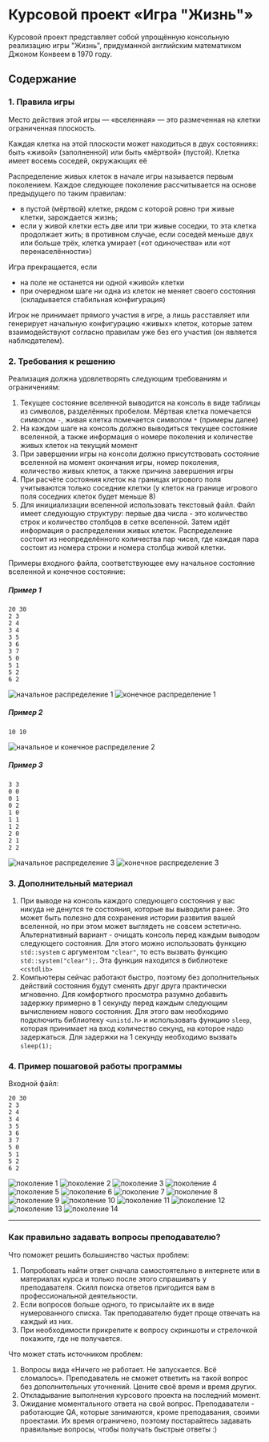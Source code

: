 # Курсовой проект «Игра "Жизнь"»

Курсовой проект представляет собой упрощённую консольную реализацию игры "Жизнь", придуманной английским математиком Джоном Конвеем в 1970 году.

## Содержание

### 1. Правила игры
Место действия этой игры — «вселенная» — это размеченная на клетки ограниченная плоскость.

Каждая клетка на этой плоскости может находиться в двух состояниях: быть «живой» (заполненной) или быть «мёртвой» (пустой). Клетка имеет восемь соседей, окружающих её

Распределение живых клеток в начале игры называется первым поколением. Каждое следующее поколение рассчитывается на основе предыдущего по таким правилам:
-   в пустой (мёртвой) клетке, рядом с которой ровно три живые клетки, зарождается жизнь;
-   если у живой клетки есть две или три живые соседки, то эта клетка продолжает жить; в противном случае, если соседей меньше двух или больше трёх, клетка умирает («от одиночества» или «от перенаселённости»)

Игра прекращается, если
-   на поле не останется ни одной «живой» клетки
-   при очередном шаге ни одна из клеток не меняет своего состояния (складывается стабильная конфигурация)
  
Игрок не принимает прямого участия в игре, а лишь расставляет или генерирует начальную конфигурацию «живых» клеток, которые затем взаимодействуют согласно правилам уже без его участия (он является наблюдателем).

### 2. Требования к решению

Реализация должна удовлетворять следующим требованиям и ограничениям:
1. Текущее состояние вселенной выводится на консоль в виде таблицы из символов, разделённых пробелом. Мёртвая клетка помечается символом `-`, живая клетка помечается символом `*` (примеры далее)
2. На каждом шаге на консоль должно выводиться текущее состояние вселенной, а также информация о номере поколения и количестве живых клеток на текущий момент
3. При завершении игры на консоли должно присутствовать состояние вселенной на момент окончания игры, номер поколения, количество живых клеток, а также причина завершения игры
4. При расчёте состояния клеток на границах игрового поля учитываются только соседние клетки (у клеток на границе игрового поля соседних клеток будет меньше 8)
5. Для инициализации вселенной использовать текстовый файл. Файл имеет следующую структуру: первые два числа - это количество строк и количество столбцов в сетке вселенной. Затем идёт информация о распределении живых клеток. Распределение состоит из неопределённого количества пар чисел, где каждая пара состоит из номера строки и номера столбца живой клетки.

Примеры входного файла, соответствующее ему начальное состояние вселенной и конечное состояние:
##### Пример 1
```
20 30
2 3
2 4
3 4
3 5
3 6
3 7
5 0
5 1
5 2
6 2
```  
![начальное распределение 1](./images/1_start.png)
![конечное распределение 1](./images/1_end.png)
##### Пример 2
```
10 10
```  
![начальное и конечное распределение 2](./images/2_start_end.png)
##### Пример 3
```
3 3
0 0
0 1
0 2
1 0
1 1
1 2
2 0
2 1
2 2
```  
![начальное распределение 3](./images/3_start.png)
![конечное распределение 3](./images/3_end.png)
### 3. Дополнительный материал
1. При выводе на консоль каждого следующего состояния у вас никуда не денутся те состояния, которые вы выводили ранее. Это может быть полезно для сохранения истории развития вашей вселенной, но при этом может выглядеть не совсем эстетично.
Альтернативный вариант - очищать консоль перед каждым выводом следующего состояния. Для этого можно использовать функцию `std::system` с аргументом `"clear"`, то есть вызвать функцию `std::system("clear");`. Эта функция находится в библиотеке `<cstdlib>`
2. Компьютеры сейчас работают быстро, поэтому без дополнительных действий состояния будут сменять друг друга практически мгновенно. Для комфортного просмотра разумно добавить задержку примерно в 1 секунду перед каждым следующим вычислением нового состояния. Для этого вам необходимо подключить библиотеку `<unistd.h>` и использовать функцию `sleep`, которая принимает на вход количество секунд, на которое надо задержаться. Для задержки на 1 секунду необходимо вызвать `sleep(1);`
### 4. Пример пошаговой работы программы
Входной файл:
```
20 30
2 3
2 4
3 4
3 5
3 6
3 7
5 0
5 1
5 2
6 2
```
![поколение 1](./images/gen1.png)
![поколение 2](./images/gen2.png)
![поколение 3](./images/gen3.png)
![поколение 4](./images/gen4.png)
![поколение 5](./images/gen5.png)
![поколение 6](./images/gen6.png)
![поколение 7](./images/gen7.png)
![поколение 8](./images/gen8.png)
![поколение 9](./images/gen9.png)
![поколение 10](./images/gen10.png)
![поколение 11](./images/gen11.png)
![поколение 12](./images/gen12.png)
![поколение 13](./images/gen13.png)
![поколение 14](./images/gen14.png)

______

### Как правильно задавать вопросы преподавателю?

Что поможет решить большинство частых проблем:

1. Попробовать найти ответ сначала самостоятельно в интернете или в материалах курса и только после этого спрашивать у преподавателя. Скилл поиска ответов пригодится вам в профессиональной деятельности.
1. Если вопросов больше одного, то присылайте их в виде нумерованного списка. Так преподавателю будет проще отвечать на каждый из них. 
1. При необходимости прикрепите к вопросу скриншоты и стрелочкой покажите, где не получается. 

Что может стать источником проблем:

1. Вопросы вида «Ничего не работает. Не запускается. Всё сломалось». Преподаватель не сможет ответить на такой вопрос без дополнительных уточнений. Цените своё время и время других.
2. Откладывание выполнения курсового проекта на последний момент.
3. Ожидание моментального ответа на свой вопрос. Преподаватели - работающие QA, которые занимаются, кроме преподавания, своими проектами. Их время ограничено, поэтому постарайтесь задавать правильные вопросы, чтобы получать быстрые ответы :)
